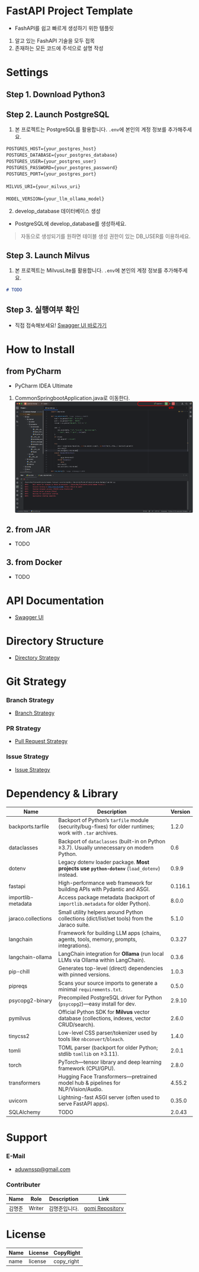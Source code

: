 # FastAPI Project Template
- FashAPI를 쉽고 빠르게 생성하기 위한 템플릿
1. 알고 있는 FashAPI 기술을 모두 접목
2. 존재하는 모든 코드에 주석으로 설명 작성

# Settings
## Step 1. Download Python3

## Step 2. Launch PostgreSQL
1. 본 프로젝트는 PostgreSQL를 활용합니다. `.env`에 본인의 계정 정보를 추가해주세요.
```markdown
POSTGRES_HOST={your_postgres_host}
POSTGRES_DATABASE={your_postgres_database}
POSTGRES_USER={your_postgres_user}
POSTGRES_PASSWORD={your_postgres_password}
POSTGRES_PORT={your_postgres_port}

MILVUS_URI={your_milvus_uri}

MODEL_VERSION={your_llm_ollama_model}
```
2. develop_database 데이터베이스 생성
- PostgreSQL에 develop_database를 생성하세요.
> 자동으로 생성되기를 원하면 테이블 생성 권한이 있는 DB_USER를 이용하세요. 

## Step 3. Launch Milvus
1. 본 프로젝트는 MilvusLite를 활용합니다. `.env`에 본인의 계정 정보를 추가해주세요.
```markdown
# TODO
```

## Step 3. 실행여부 확인
- 직접 접속해보세요! [Swagger UI 바로가기](http://localhost:8000/docs)

# How to Install
## from PyCharm
- PyCharm IDEA Ultimate
1. CommonSpringbootApplication.java로 이동한다.
![how-to-install-from-idea](docs/image/how-to-install-from-idea.png)

## 2. from JAR
- TODO

## 3. from Docker
- TODO

# API Documentation
- [Swagger UI](http://localhost:8000/docs)

# Directory Structure
- [Directory Strategy](docs/strategy/directory.md)

# Git Strategy
### Branch Strategy
- [Branch Strategy](docs/strategy/branch.md)

### PR Strategy
- [Pull Request Strategy](docs/strategy/pull-request.md)

### Issue Strategy
- [Issue Strategy](docs/strategy/issue.md)

# Dependency & Library
| Name               | Description                                                                                               | Version |
|--------------------|-----------------------------------------------------------------------------------------------------------|---------|
| backports.tarfile  | Backport of Python’s `tarfile` module (security/bug-fixes) for older runtimes; work with `.tar` archives. | 1.2.0   |
| dataclasses        | Backport of `dataclasses` (built-in on Python ≥3.7). Usually unnecessary on modern Python.                | 0.6     |
| dotenv             | Legacy dotenv loader package. **Most projects use `python-dotenv`** (`load_dotenv`) instead.              | 0.9.9   |
| fastapi            | High-performance web framework for building APIs with Pydantic and ASGI.                                  | 0.116.1 |
| importlib-metadata | Access package metadata (backport of `importlib.metadata` for older Python).                              | 8.0.0   |
| jaraco.collections | Small utility helpers around Python collections (dict/list/set tools) from the Jaraco suite.              | 5.1.0   |
| langchain          | Framework for building LLM apps (chains, agents, tools, memory, prompts, integrations).                   | 0.3.27  |
| langchain-ollama   | LangChain integration for **Ollama** (run local LLMs via Ollama within LangChain).                        | 0.3.6   |
| pip-chill          | Generates top-level (direct) dependencies with pinned versions.                                           | 1.0.3   |
| pipreqs            | Scans your source imports to generate a minimal `requirements.txt`.                                       | 0.5.0   |
| psycopg2-binary    | Precompiled PostgreSQL driver for Python (`psycopg2`)—easy install for dev.                               | 2.9.10  |
| pymilvus           | Official Python SDK for **Milvus** vector database (collections, indexes, vector CRUD/search).            | 2.6.0   |
| tinycss2           | Low-level CSS parser/tokenizer used by tools like `nbconvert`/`bleach`.                                   | 1.4.0   |
| tomli              | TOML parser (backport for older Python; stdlib `tomllib` on ≥3.11).                                       | 2.0.1   |
| torch              | PyTorch—tensor library and deep learning framework (CPU/GPU).                                             | 2.8.0   |
| transformers       | Hugging Face Transformers—pretrained model hub & pipelines for NLP/Vision/Audio.                          | 4.55.2  |
| uvicorn            | Lightning-fast ASGI server (often used to serve FastAPI apps).                                            | 0.35.0  |
| SQLAlchemy         | TODO                                                                                                      | 2.0.43  |


# Support
### E-Mail
- aduwnssp@gmail.com

### Contributer
| Name | Role   | Description | Link                                                             |
|------|--------|-------------|------------------------------------------------------------------|
| 김명준  | Writer | 김명준입니다.     | [gomj Repository](https://github.com/gomj-repo?tab=repositories) |

# License
|Name|License|CopyRight|
|---|---|---|
|name|license|copy_right|